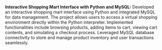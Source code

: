 **Interactive Shopping Mart Interface with Python and MySQL:** 
Developed an interactive shopping mart interface using Python and integrated MySQL for data management. The project allows users to access a virtual shopping environment directly within the Python interpreter.
Implemented functionalities include browsing products, adding items to cart, viewing cart contents, and simulating a checkout process. Leveraged MySQL database connectivity to store and manage product inventory and user transactions seamlessly.
